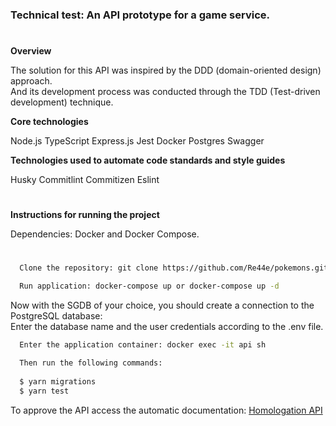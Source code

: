 <h3>Technical test: An API prototype for a game service.</h3>

#
**Overview**

The solution for this API was inspired by the DDD (domain-oriented design) approach.</br>
And its development process was conducted through the TDD (Test-driven development) technique. 

**Core technologies**

Node.js TypeScript Express.js Jest Docker Postgres Swagger</br>

**Technologies used to automate code standards and style guides**

Husky Commitlint Commitizen Eslint


#
**Instructions for running the project**

Dependencies: Docker and Docker Compose.</br>


#

```zsh
  Clone the repository: git clone https://github.com/Re44e/pokemons.git
```

```zsh
  Run application: docker-compose up or docker-compose up -d
```

Now with the SGDB of your choice, you should create a connection to the PostgreSQL database:</br> 
Enter the database name and the user credentials according to the .env file.


```zsh
  Enter the application container: docker exec -it api sh 
```

```zsh
  Then run the following commands:
  
  $ yarn migrations
  $ yarn test
```

To approve the API access the automatic documentation: <a href="https://localhost:5000/pokemons-doc/v1/#/">Homologation API</a>

